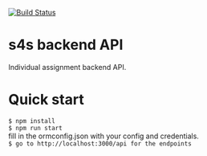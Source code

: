 [![Build Status](https://travis-ci.com/CalvinHuynh/s4s-webdev-api-assignment.svg?branch=master)](https://travis-ci.com/CalvinHuynh/s4s-webdev-api-assignment)  
# s4s backend API
Individual assignment backend API.

# Quick start
`$ npm install`  
`$ npm run start`  
fill in the ormconfig.json with your config and credentials.  
`$ go to http://localhost:3000/api for the endpoints`  
